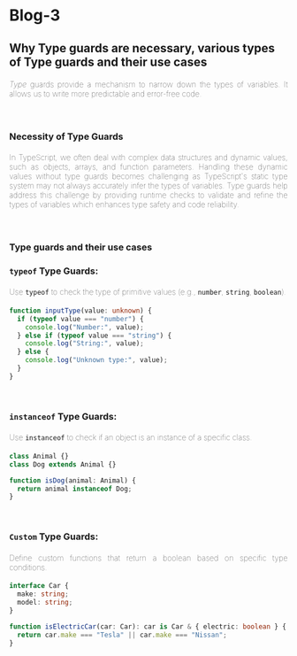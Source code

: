 # Blog-3

## Why Type guards are necessary, various types of Type guards and their use cases

<h4 style="text-align: justify; font-weight: 1">
<i>Type</i> guards provide a mechanism to narrow down the types of variables. It allows us to write more predictable and error-free code.
</h4>

<br>

### Necessity of Type Guards

<h4 style="text-align: justify; font-weight: 1">
In TypeScript, we often deal with complex data structures and dynamic values, such as objects, arrays, and function parameters. Handling these dynamic values without type guards becomes challenging as TypeScript's static type system may not always accurately infer the types of variables. Type guards help address this challenge by providing runtime checks to validate and refine the types of variables which enhances type safety and code reliability.
</h4>

<br>

### Type guards and their use cases

### `typeof` Type Guards:

<h4 style="text-align: justify; font-weight: 1">
Use <code>typeof</code> to check the type of primitive values (e.g., <code>number</code>, <code>string</code>, <code>boolean</code>).
</h4>

```typescript
function inputType(value: unknown) {
  if (typeof value === "number") {
    console.log("Number:", value);
  } else if (typeof value === "string") {
    console.log("String:", value);
  } else {
    console.log("Unknown type:", value);
  }
}
```

<br>

### `instanceof` Type Guards:

<h4 style="text-align: justify; font-weight: 1">
Use <code>instanceof</code> to check if an object is an instance of a specific class.
</h4>

```typescript
class Animal {}
class Dog extends Animal {}

function isDog(animal: Animal) {
  return animal instanceof Dog;
}
```

<br>

### `Custom` Type Guards:

<h4 style="text-align: justify; font-weight: 1">
Define custom functions that return a boolean based on specific type conditions.
</h4>

```typescript
interface Car {
  make: string;
  model: string;
}

function isElectricCar(car: Car): car is Car & { electric: boolean } {
  return car.make === "Tesla" || car.make === "Nissan";
}
```
